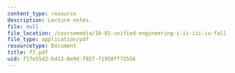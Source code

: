 ```yaml
---
content_type: resource
description: Lecture notes.
file: null
file_location: /coursemedia/16-01-unified-engineering-i-ii-iii-iv-fall-2005-spring-2006/f17e55d2b4130e9df927f1950ff72556_f7.pdf
file_type: application/pdf
resourcetype: Document
title: f7.pdf
uid: f17e55d2-b413-0e9d-f927-f1950ff72556
---
```

